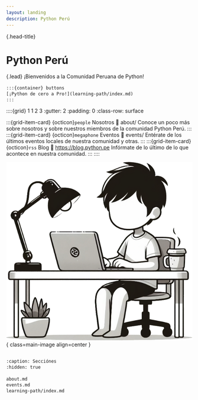 ```yaml
---
layout: landing
description: Python Perú
---
```


{.head-title}
# Python Perú

{.lead}
¡Bienvenidos a la Comunidad Peruana de Python!


````{rst-class} head-button
:::{container} buttons
[¡Python de cero a Pro!](learning-path/index.md)
:::
````

::::{grid} 1 1 2 3
:gutter: 2
:padding: 0
:class-row: surface

:::{grid-item-card}  {octicon}`people` Nosotros
:link: about/
Conoce un poco más sobre nosotros y sobre nuestros miembros de la comunidad
Python Perú.
:::
:::{grid-item-card}  {octicon}`megaphone` Eventos
:link: events/
Entérate de los últimos eventos locales de nuestra comunidad y otras.
:::
:::{grid-item-card}  {octicon}`rss` Blog
:link: https://blog.python.pe
Infórmate de lo último de lo que acontece en nuestra comunidad.
:::
::::


![Python developer](/_static/images/main_image.png){ class=main-image align=center }

```{embed} https://blog.python.pe/recent_posts/
```

```{toctree}
:caption: Secciónes
:hidden: true

about.md
events.md
learning-path/index.md
```
